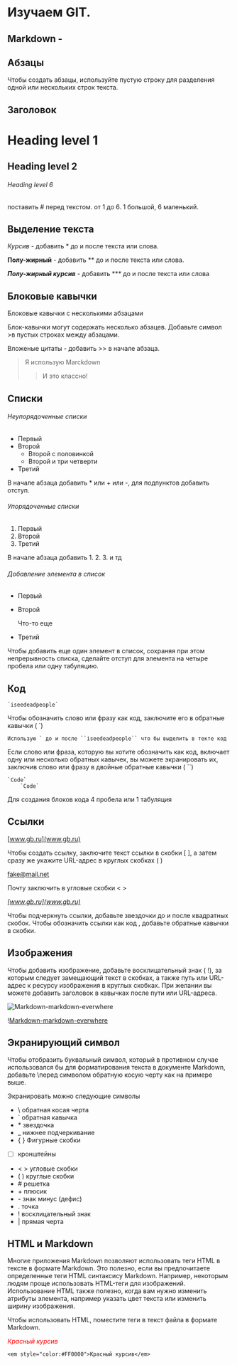 #  Изучаем GIT.

## Markdown - 

## Абзацы
Чтобы создать абзацы, используйте пустую строку для разделения одной или нескольких строк текста.

## Заголовок
# Heading level 1
## Heading level 2
###### Heading level 6
 поставить # перед текстом. от 1 до 6. 1 большой, 6 маленький.

## Выделение текста

*Курсив* - добавить * до и после текста или слова.

**Полу-жирный** - добавить ** до и после текста или слова.

***Полу-жирный курсив*** - добавить *** до и после текста или слова

## Блоковые кавычки

Блоковые кавычки с несколькими абзацами

Блок-кавычки могут содержать несколько абзацев. Добавьте символ >в пустых строках между абзацами.

Вложеные цитаты - добавить >> в начале абзаца.
> Я использую Marckdown
>
>>И это классно!



## Списки

###### Неупорядоченные списки

* Первый 
* Второй
    - Второй с половинкой
    - Второй и три четверти
* Третий

В начале абзаца добавить * или + или -, для подпунктов добавить отступ.

###### Упорядоченные списки

1. Первый 
2. Второй
3. Третий

В начале абзаца добавить 1. 2. 3. и тд

###### Добавление элемента в список

- Первый
- Второй

    Что-то еще
- Третий

Чтобы добавить еще один элемент в список, сохраняя при этом непрерывность списка, сделайте отступ для элемента на четыре пробела или одну табуляцию.

## Код

    `iseedeadpeople`

Чтобы обозначить слово или фразу как код, заключите его в обратные кавычки ( `)


    Использую ` до и после ``iseedeadpeople`` что бы выделить в текте код

Если слово или фраза, которую вы хотите обозначить как код, включает одну или несколько обратных кавычек, вы можете экранировать их, заключив слово или фразу в двойные обратные кавычки ( ``)

    `Code`
        `Code`

Для создания блоков кода 4 пробела или 1 табуляция

## Ссылки

[www.gb.ru](www.gb.ru)

Чтобы создать ссылку, заключите текст ссылки в скобки [ ], а затем сразу же укажите URL-адрес в круглых скобках ( )

<fake@mail.net>

Почту заключить в угловые скобки < >

*[www.gb.ru](www.gb.ru)*

Чтобы подчеркнуть ссылки, добавьте звездочки до и после квадратных скобок. Чтобы обозначить ссылки как код , добавьте обратные кавычки в скобки.

## Изображения

Чтобы добавить изображение, добавьте восклицательный знак ( !), за которым следует замещающий текст в скобках, а также путь или URL-адрес к ресурсу изображения в круглых скобках. При желании вы можете добавить заголовок в кавычках после пути или URL-адреса.

![Markdown-markdown-everwhere](https://media.makeameme.org/created/markdown-markdown-everywhere.jpg)

\![Markdown-markdown-everwhere](https://media.makeameme.org/created/markdown-markdown-everywhere.jpg)

## Экранирующий символ

Чтобы отобразить буквальный символ, который в противном случае использовался бы для форматирования текста в документе Markdown, добавьте \перед символом обратную косую черту как на примере выше.

Экранировать можно следующие символы

- \	обратная косая черта
- `	обратная кавычка 
- \*	звездочка
- _	нижнее подчеркивание
- { }	Фигурные скобки
- [ ]	кронштейны
- < >	угловые скобки
- ( )	круглые скобки
- \#	решетка
- \+	плюсик
- \-	знак минус (дефис)
- .	точка
- !	восклицательный знак
- |	прямая черта

## HTML и Markdown

Многие приложения Markdown позволяют использовать теги HTML в тексте в формате Markdown. Это полезно, если вы предпочитаете определенные теги HTML синтаксису Markdown. Например, некоторым людям проще использовать HTML-теги для изображений. Использование HTML также полезно, когда вам нужно изменить атрибуты элемента, например указать цвет текста или изменить ширину изображения.

Чтобы использовать HTML, поместите теги в текст файла в формате Markdown.

<em style="color:#FF0000">Красный курсив</em>

    <em style="color:#FF0000">Красный курсив</em>
